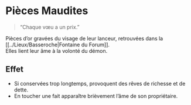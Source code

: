 # Pièces Maudites

> “Chaque vœu a un prix.”

Pièces d’or gravées du visage de leur lanceur, retrouvées dans la [[../Lieux/Basseroche|Fontaine du Forum]].  
Elles lient leur âme à la volonté du démon.

## Effet
- Si conservées trop longtemps, provoquent des rêves de richesse et de dette.  
- En toucher une fait apparaître brièvement l’âme de son propriétaire.
